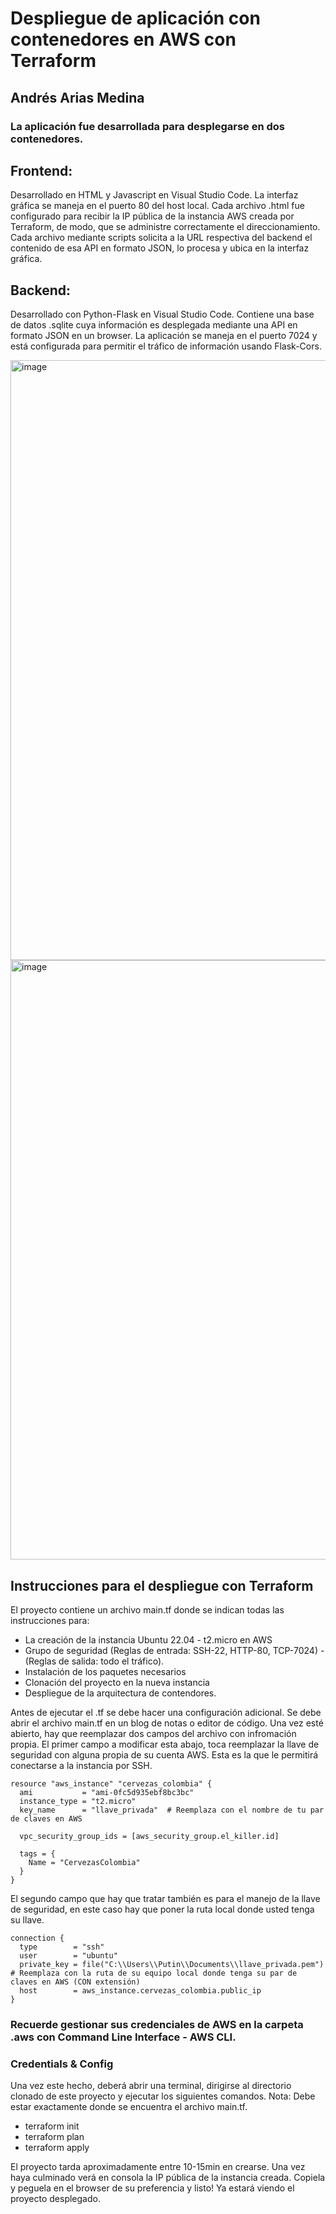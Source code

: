 # Despliegue de aplicación con contenedores en AWS con Terraform
## Andrés Arias Medina

### La aplicación fue desarrollada para desplegarse en dos contenedores.

## Frontend:
Desarrollado en HTML y Javascript en Visual Studio Code.
La interfaz gráfica se maneja en el puerto 80 del host local.
Cada archivo .html fue configurado para recibir la IP pública de la instancia AWS creada por Terraform, de modo, que se administre correctamente el direccionamiento. Cada archivo mediante scripts solicita a la URL respectiva del backend el contenido de esa API en formato JSON, lo procesa y ubica en la interfaz gráfica.

## Backend:
Desarrollado con Python-Flask en Visual Studio Code.
Contiene una base de datos .sqlite cuya información es desplegada mediante una API en formato JSON en un browser.
La aplicación se maneja en el puerto 7024 y está configurada para permitir el tráfico de información usando Flask-Cors.

<img width="960" alt="image" src="https://github.com/AndresAriasM/DockerContainers-Terraform/assets/77759820/f1e7375c-8a4c-4076-877e-de5b773d6641">

<img width="959" alt="image" src="https://github.com/AndresAriasM/DockerContainers-Terraform/assets/77759820/158a7b5e-ed74-41be-8f67-e8626075f26a">

## Instrucciones para el despliegue con Terraform
El proyecto contiene un archivo main.tf donde se indican todas las instrucciones para:
- La creación de la instancia Ubuntu 22.04 - t2.micro en AWS
- Grupo de seguridad (Reglas de entrada: SSH-22, HTTP-80, TCP-7024) - (Reglas de salida: todo el tráfico).
- Instalación de los paquetes necesarios
- Clonación del proyecto en la nueva instancia
- Despliegue de la arquitectura de contendores.
  
Antes de ejecutar el .tf se debe hacer una configuración adicional. Se debe abrir el archivo main.tf en un blog de notas o editor de código. Una vez esté abierto, hay que reemplazar dos campos del archivo con infromación propia.
El primer campo a modificar esta abajo, toca reemplazar la llave de seguridad con alguna propia de su cuenta AWS. Esta es la que le permitirá conectarse a la instancia por SSH.
```
resource "aws_instance" "cervezas_colombia" {
  ami           = "ami-0fc5d935ebf8bc3bc"
  instance_type = "t2.micro"
  key_name      = "llave_privada"  # Reemplaza con el nombre de tu par de claves en AWS

  vpc_security_group_ids = [aws_security_group.el_killer.id]

  tags = {
    Name = "CervezasColombia"
  }
}
```

El segundo campo que hay que tratar también es para el manejo de la llave de seguridad, en este caso hay que poner la ruta local donde usted tenga su llave.
```
connection {
  type        = "ssh"
  user        = "ubuntu"
  private_key = file("C:\\Users\\Putin\\Documents\\llave_privada.pem") # Reemplaza con la ruta de su equipo local donde tenga su par de claves en AWS (CON extensión)
  host        = aws_instance.cervezas_colombia.public_ip
}
```
### Recuerde gestionar sus credenciales de AWS en la carpeta .aws con Command Line Interface - AWS CLI.
### Credentials & Config

Una vez este hecho, deberá abrir una terminal, dirigirse al directorio clonado de este proyecto y ejecutar los siguientes comandos. 
Nota: Debe estar exactamente donde se encuentra el archivo main.tf.
- terraform init
- terraform plan
- terraform apply

El proyecto tarda aproximadamente entre 10-15min en crearse. Una vez haya culminado verá en consola la IP pública de la instancia creada.
Copiela y peguela en el browser de su preferencia y listo!
Ya estará viendo el proyecto desplegado.




